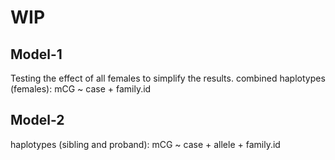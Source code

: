 # WIP
## Model-1
Testing the effect of all females to simplify the results.
combined haplotypes (females): mCG ~ case + family.id
## Model-2
haplotypes (sibling and proband): mCG ~ case + allele + family.id
